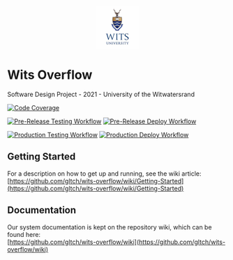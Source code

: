 <p align="center">
  <img style="width: 100px" src="assets/images/logo_square.jpg?raw=true" alt="Wits University"/>
</p>

# Wits Overflow

Software Design Project - 2021 - University of the Witwatersrand

[![Code Coverage](https://codecov.io/gh/gltch/wits-overflow/branch/main/graph/badge.svg?token=9YEAI4PK0V)](https://codecov.io/gh/gltch/wits-overflow)

[![Pre-Release Testing Workflow](https://github.com/gltch/wits-overflow/actions/workflows/pre-test.yml/badge.svg)](https://github.com/gltch/wits-overflow/actions/workflows/pre-test.yml)
[![Pre-Release Deploy Workflow](https://github.com/gltch/wits-overflow/actions/workflows/pre-deploy.yml/badge.svg)](https://github.com/gltch/wits-overflow/actions/workflows/pre-deploy.yml)

[![Production Testing Workflow](https://github.com/gltch/wits-overflow/actions/workflows/main-test.yml/badge.svg)](https://github.com/gltch/wits-overflow/actions/workflows/main-test.yml)
[![Production Deploy Workflow](https://github.com/gltch/wits-overflow/actions/workflows/main-deploy.yml/badge.svg)](https://github.com/gltch/wits-overflow/actions/workflows/main-deploy.yml)

## Getting Started

For a description on how to get up and running, see the wiki article:\
[https://github.com/gltch/wits-overflow/wiki/Getting-Started](https://github.com/gltch/wits-overflow/wiki/Getting-Started)

## Documentation

Our system documentation is kept on the repository wiki, which can be found here:\
[https://github.com/gltch/wits-overflow/wiki](https://github.com/gltch/wits-overflow/wiki)
